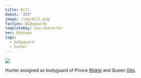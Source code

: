 ```yaml
---
title: Bill
debut: "359"
image: /img/bill.png
faction: Bodyguards
templateKey: new-character
nen: Unknown
tags:
  - bodyguard
  - hunter
---
```


![](/img/bill.png)

Hunter assigned as bodyguard of Prince [Woble](/character/woble/) and Queen [Oito](/character/oito/).
